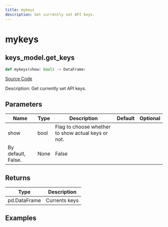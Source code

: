 ```yaml
---
title: mykeys
description: Get currently set API keys.
---
```

# mykeys

## keys_model.get_keys

```python
def mykeys(show: bool) -> DataFrame:
```
[Source Code](https://github.com/OpenBB-finance/OpenBBTerminal/tree/main/openbb_terminal/keys_model.py#L231)

Description: Get currently set API keys.

## Parameters

| Name | Type | Description | Default | Optional |
| ---- | ---- | ----------- | ------- | -------- |
| show | bool | Flag to choose whether to show actual keys or not.
By default, False. | None | False |

## Returns

| Type | Description |
| ---- | ----------- |
| pd.DataFrame | Currents keys |

## Examples

